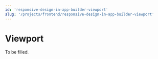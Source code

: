 ```yaml
---
id: 'responsive-design-in-app-builder-viewport'
slug: '/projects/frontend/responsive-design-in-app-builder-viewport'
---
```


# Viewport

To be filled.
